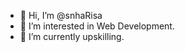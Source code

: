 - 👋 Hi, I’m @snhaRisa
- 👀 I’m interested in Web Development. 
- 🌱 I’m currently upskilling. 


<!---
snhaRisa/snhaRisa is a ✨ special ✨ repository because its `README.md` (this file) appears on your GitHub profile.
You can click the Preview link to take a look at your changes.
--->
